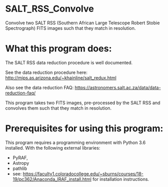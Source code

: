 # SALT_RSS_Convolve
Convolve two SALT RSS (Southern African Large Telescope Robert Stobie Spectrograph) FITS images such that they match in resolution.

What this program does:
========================================

The SALT RSS data reduction procedure is well documented.

See the data reduction procedure here:
http://mips.as.arizona.edu/~khainline/salt_redux.html

Also see the data reduction FAQ:
https://astronomers.salt.ac.za/data/data-reduction-faq/

This program takes two FITS images, pre-processed by the SALT RSS and convolves them such that they match in resolution.

Prerequisites for using this program:
========================================

This program requires a programming environment with Python 3.6 installed.
With the following external libraries:
- PyRAF, 
- Astropy
- pathlib
- see: https://faculty1.coloradocollege.edu/~sburns/courses/18-19/pc362/Anaconda_IRAF_install.html for installation instructions.

